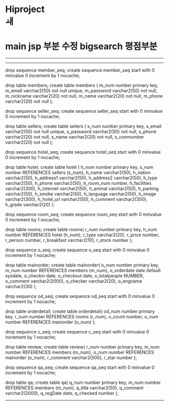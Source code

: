 # Hiproject<br>ㅙ





<h1>main jsp 부분 수정 bigsearch 평점부분 </h1>


<hr>


<hr>
drop sequence member_seq;
create sequence member_seq
start with 0
minvalue 0
increment by 1
nocache;

drop table members;
create table members (
m_num number primary key,
m_email varchar2(50) not null unique,
m_password varchar2(50) not null,
m_nickname varchar2(20) not null,
m_name varchar2(20) not null,
m_phone varchar2(20) not null
);

drop sequence seller_seq;
create sequence seller_seq
start with 0
minvalue 0
increment by 1
nocache;

drop table sellers;
create table sellers (
s_num number primary key,
s_email varchar2(50) not null unique,
s_password varchar2(50) not null,
s_phone varchar2(20) not null,
s_name varchar2(20) not null,
s_comnumber varchar2(20) not null
);

drop sequence hotel_seq;
create sequence hotel_seq
start with 0
minvalue 0
increment by 1
nocache;


drop table hotel;
create table hotel ( 
h_num number primary key,
s_num number REFERENCES sellers (s_num),
h_name varchar2(50),
h_nation varchar2(50),
h_address1 varchar2(50),
h_address2 varchar2(50),
h_type varchar2(50),
h_phone varchar2(50),
h_room_num number,
h_facilities varchar2(300),
h_internet varchar2(50),
h_animal varchar2(50),
h_parking varchar2(50), 
h_smoke varchar2(50),
h_language varchar2(50), 
h_image varchar2(300), 
h_hotel_url varchar2(50),
h_comment varchar2(300),
h_grade varchar2(20)
);

drop sequence room_seq;
create sequence room_seq 
start with 0
minvalue 0
increment by 1 
nocache;


drop table rooms;
create table rooms(
r_num number primary key,
h_num number REFERENCES hotel (h_num),
r_type varchar2(20),
r_price number, 
r_person number,
r_breakfast varchar2(10),
r_stock number
);

drop sequence o_seq;
create sequence o_seq
start with 0
minvalue 0
increment by 1
nocache;

drop table mainorder;
create table mainorder(
o_num number primary key,
m_num number REFERENCES members (m_num),
o_orderdate date default sysdate,
o_checkin date,
o_checkout date,
o_totalpeople NUMBER,
o_comment varchar2(2000),
o_checker varchar2(20),
o_engname varchar2(30)
);

drop sequence od_seq;
create sequence od_seq
start with 0
minvalue 0
increment by 1
nocache;

drop table orderdetail;
create table orderdetail(
od_num number primary key,
r_num number REFERENCES rooms (r_num),
o_count number,
o_num number REFERENCES mainorder (o_num)
);

drop sequence c_seq;
create sequence c_seq
start with 0
minvalue 0
increment by 1
nocache;

drop table review;
create table review(
r_num number primary key,
m_num number REFERENCES members (m_num),
o_num number REFERENCES mainorder (o_num),
r_comment varchar2(500),
r_star number
);

drop sequence qa_seq;
create sequence qa_seq
start with 0
minvalue 0
increment by 1
nocache;

drop table qa;
create table qa(
q_num number primary key,
m_num number REFERENCES members (m_num),
q_title varchar2(50),
q_comment varchar2(2000),
q_regDate date,
q_checked number
);
<hr>

